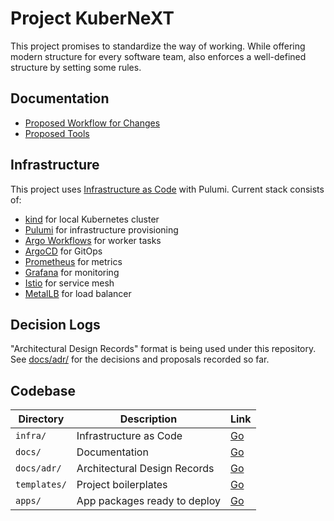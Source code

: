 # Project KuberNeXT

This project promises to standardize the way of working. While offering modern
structure for every software team, also enforces a well-defined structure by
setting some rules.

## Documentation

- [Proposed Workflow for Changes](./docs/workflow.md)
- [Proposed Tools](./docs/tools.md)

## Infrastructure

This project uses [Infrastructure as Code](./infra/) with Pulumi. Current stack consists of:

- [kind](https://kind.sigs.k8s.io/) for local Kubernetes cluster
- [Pulumi](https://www.pulumi.com/) for infrastructure provisioning
- [Argo Workflows](https://argoproj.github.io/workflows) for worker tasks
- [ArgoCD](https://argoproj.github.io/cd) for GitOps
- [Prometheus](https://prometheus.io/) for metrics
- [Grafana](https://grafana.com/) for monitoring
- [Istio](https://istio.io/) for service mesh
- [MetalLB](https://metallb.universe.tf/) for load balancer

## Decision Logs

"Architectural Design Records" format is being used under this repository. See
[docs/adr/](./docs/adr/) for the decisions and proposals recorded so far.

## Codebase

| Directory    | Description                  | Link               |
| ------------ | ---------------------------- | ------------------ |
| `infra/`     | Infrastructure as Code       | [Go](./infra/)     |
| `docs/`      | Documentation                | [Go](./docs/)      |
| `docs/adr/`  | Architectural Design Records | [Go](./docs/adr/)  |
| `templates/` | Project boilerplates         | [Go](./templates/) |
| `apps/`      | App packages ready to deploy | [Go](./apps/)      |
